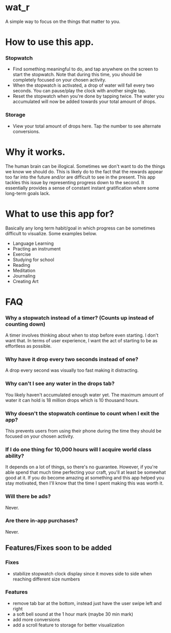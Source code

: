 # wat_r

A simple way to focus on the things that matter to you.

# How to use this app.

### Stopwatch
- Find something meaningful to do, and tap anywhere on the screen to start the stopwatch. Note that during this time, you should be completely focused on your chosen activity.
- When the stopwatch is activated, a drop of water will fall every two seconds. You can pause/play the clock with another single tap.
- Reset the stopwatch when you're done by tapping twice. The water you accumulated will now be added towards your total amount of drops.

### Storage
- View your total amount of drops here. Tap the number to see alternate conversions.

# Why it works.
The human brain can be illogical. Sometimes we don't want to do the things we know we should do. This is likely do to the fact that the rewards appear too far into the future and/or are difficult to see in the present.
This app tackles this issue by representing progress down to the second. It essentially provides a sense of constant instant gratification where some long-term goals lack.

# What to use this app for?
Basically any long term habit/goal in which progress can be sometimes difficult to visualize. Some examples below.
- Language Learning
- Practing an instrument
- Exercise
- Studying for school
- Reading
- Meditation
- Journaling
- Creating Art

# FAQ

### Why a stopwatch instead of a timer? (Counts up instead of counting down)
A timer involves thinking about when to stop before even starting. I don't want that. In terms of user experience, I want the act of starting to be as effortless as possible.

### Why have it drop every two seconds instead of one?
A drop every second was visually too fast making it distracting.

### Why can't I see any water in the drops tab?
You likely haven't accumulated enough water yet. The maximum amount of water it can hold is 18 million drops which is 10 thousand hours.

### Why doesn't the stopwatch continue to count when I exit the app?
This prevents users from using their phone during the time they should be focused on your chosen activity.

### If I do one thing for 10,000 hours will I acquire world class ability?
It depends on a lot of things, so there's no guarantee. However, if you're able spend that much time perfecting your craft, you'll at least be somewhat good at it.
If you do become amazing at something and this app helped you stay motivated, then I'll know that the time I spent making this was worth it.

### Will there be ads?
Never.

### Are there in-app purchases?
Never.

## Features/Fixes soon to be added
### Fixes
- stabilize stopwatch clock display since it moves side to side when reaching different size numbers

### Features
- remove tab bar at the bottom, instead just have the user swipe left and right
- a soft bell sound at the 1 hour mark (maybe 30 min mark)
- add more conversions
- add a scroll feature to storage for better visualization
